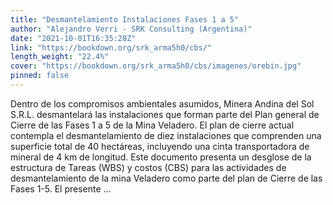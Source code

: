 ```yaml
---
title: "Desmantelamiento Instalaciones Fases 1 a 5"
author: "Alejandro Verri - SRK Consulting (Argentina)"
date: "2021-10-01T16:35:28Z"
link: "https://bookdown.org/srk_arma5h0/cbs/"
length_weight: "22.4%"
cover: "https://bookdown.org/srk_arma5h0/cbs/imagenes/orebin.jpg"
pinned: false
---
```


Dentro de los compromisos ambientales asumidos, Minera Andina del Sol S.R.L. desmantelará las instalaciones que forman parte del Plan general de Cierre de las Fases 1 a 5 de la Mina Veladero. El plan de cierre actual contempla el desmantelamiento de diez instalaciones que comprenden una superficie total de 40 hectáreas, incluyendo una cinta transportadora de mineral de 4 km de longitud. Este documento presenta un desglose de la estructura de Tareas (WBS) y costos (CBS) para las actividades de desmantelamiento de la mina Veladero como parte del plan de Cierre de las Fases 1-5. El presente ...
